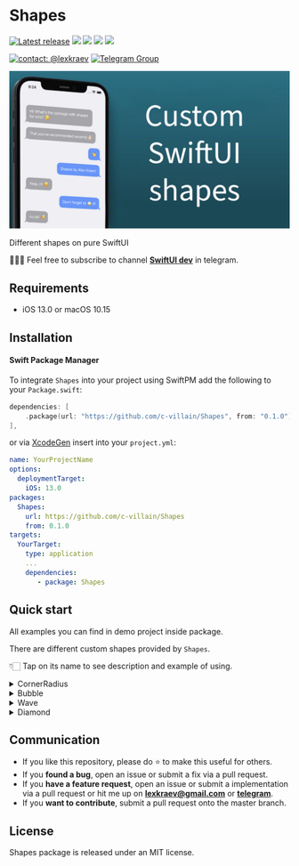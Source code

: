 # Shapes

[![Latest release](https://img.shields.io/github/v/release/c-villain/Shapes?color=brightgreen&label=version)](https://github.com/c-villain/Shapes/releases/latest)
[![](https://img.shields.io/endpoint?url=https%3A%2F%2Fswiftpackageindex.com%2Fapi%2Fpackages%2Fc-villain%2FShapes%2Fbadge%3Ftype%3Dswift-versions)](https://swiftpackageindex.com/c-villain/Shapes)
[![](https://img.shields.io/endpoint?url=https%3A%2F%2Fswiftpackageindex.com%2Fapi%2Fpackages%2Fc-villain%2FShapes%2Fbadge%3Ftype%3Dplatforms)](https://swiftpackageindex.com/c-villain/Shapes)
[![](https://img.shields.io/badge/SPM-supported-DE5C43.svg?color=brightgreen)](https://swift.org/package-manager/)
![](https://img.shields.io/github/license/c-villain/Shapes)

[![contact: @lexkraev](https://img.shields.io/badge/contact-%40lexkraev-blue.svg?style=flat)](https://t.me/lexkraev)
[![Telegram Group](https://img.shields.io/endpoint?color=neon&style=flat-square&url=https%3A%2F%2Ftg.sumanjay.workers.dev%2Fswiftui_dev)](https://telegram.dog/swiftui_dev)

<p align="left">
<img src="Pics/main.jpg" alt="corner radius" width="600">
</p>

Different shapes on pure SwiftUI

👨🏻‍💻 Feel free to subscribe to channel **[SwiftUI dev](https://t.me/swiftui_dev)** in telegram.

## Requirements

- iOS 13.0 or macOS 10.15

## Installation

#### Swift Package Manager

To integrate ```Shapes``` into your project using SwiftPM add the following to your `Package.swift`:

```swift
dependencies: [
    .package(url: "https://github.com/c-villain/Shapes", from: "0.1.0"),
],
```
or via [XcodeGen](https://github.com/yonaskolb/XcodeGen) insert into your `project.yml`:

```yaml
name: YourProjectName
options:
  deploymentTarget:
    iOS: 13.0
packages:
  Shapes:
    url: https://github.com/c-villain/Shapes
    from: 0.1.0
targets:
  YourTarget:
    type: application
    ...
    dependencies:
       - package: Shapes
```

## Quick start

All examples you can find in demo project inside package.

There are different custom shapes provided by `Shapes`.

👇🏻 Tap on its name to see description and example of using.

<details>
  <summary>CornerRadius</summary>

`RoundedRectangle` shape and `.cornerRadius` modifier is used to round specific corners:

<p align="left">
<img src="Pics/CornerRadius.png" alt="corner radius" width="280">
</p>

<p align="left">
<img src="Gifs/CornerRadius.gif" alt="corner radius" width="280">
</p>

Use such way:
                     
```swift
RoundedRectangle(topLeft: 0, 
                topRight: 16, 
                bottomLeft: 16,
                bottomRight: 16)
```

If you have radiuses on one side that larger than half of height or half of width: 

<p align="left">
<img src="Pics/CornerRadius_pr2.png" alt="corner radius" width="280">
</p>

then use chain of modifiers:

```swift
Text("Corner radius modifier")
                .foregroundColor(.black)
                .padding(16)
                .background (
                    Color.purple
                        .cornerRadius(200, corners: .topLeft)
                        .cornerRadius(200, corners: .bottomLeft)
                )
```

</details>

<details>
  <summary>Bubble</summary>

`Bubble` shape and `.bubble` modifier is used to draw messages or tips:

<p align="left">
<img src="Gifs/Bubble.gif" alt="Bubble" width="280">
</p>


Use such way:

<p align="left">
<img src="Pics/Bubble.png" alt="Bubble" width="280">
</p>


```swift
VStack {
    Text("Hi!")
        .padding(.horizontal, 12)
        .padding(.vertical, 8)
        .background(
            Bubble.init(type: .send,
                        cornerRadius: 20,
                        tail: (width: 6, height: 15))
            .stroke(.gray, lineWidth: 2)
        )
        .frame(maxWidth: .infinity,
               alignment: .trailing)

    Text("Wassup!")
        .padding(.horizontal, 12)
        .padding(.vertical, 8)

        .background(
            Bubble.init(type: .received,
                        cornerRadius: 20,
                        tail: (width: 6, height: 15))
            .stroke(.gray, lineWidth: 2)
        )
        .frame(maxWidth: .infinity,
               alignment: .leading)
}
.padding(20)
```

or via modifier:

<p align="left">
<img src="Pics/Bubble_pr2.png" alt="Bubble" width="280">
</p>

```swift
VStack(spacing: 20) {
    Text("Custom bubble ✌🏻 \nLeading")
        .foregroundColor(.white)
        .padding(16)
        .bubble(.received,
                withStroke: .clear,
                lineWidth: 2,
                fill: .black.opacity(0.7))
        .frame(maxWidth: .infinity, alignment: .leading)
        
    Text("Custom bubble ✌🏻\nTrailing")
        .foregroundColor(.white)
        .padding(16)
        .bubble(.send,
                withStroke: .clear,
                lineWidth: 2,
                fill: LinearGradient(
                    gradient: Gradient(colors: [.blue.opacity(0.9), .blue.opacity(0.6)]),
                    startPoint: .leading,
                    endPoint: .trailing
                ))
        .frame(maxWidth: .infinity, alignment: .trailing)
}
```

</details>

<details>
  <summary>Wave</summary>

`Wave` shape and `.waved` modifier is used to draw animated wave:

- upside-waved variant:

<p align="left">
<img src="Gifs/UpsideWave.gif" alt="UpsideWave" width="280">
</p>

- inside-waved variant: 

<p align="left">
<img src="Gifs/InsideWave.gif" alt="InsideWave" width="280">
</p>

- no wave, classical variant: 

<p align="left">
<img src="Gifs/NoWave.gif" alt="NoWave" width="280">
</p>

Use such way:
                     
```swift
HStack {
    ...
    /* Buttons */
    ...
}
.background(
    Color.black.opacity(0.8)
        .waved(corner: cornerRadius,
               height: waveHeight,
               startX: waveX,
               length: waveLength)
)
```

</details>

<details>
  <summary>Diamond</summary>

`Diamond` shape and `.diamond` modifier is used to draw rhombuses or quadrangles:

<p align="left">
<img src="Gifs/Diamond.gif" alt="Diamond" width="280">
</p>


Use such way:

<p align="left">
<img src="Pics/Diamond.png" alt="Bubble" width="280">
</p>

```swift
Text("Diamond")
    .padding(.horizontal, 24)
    .padding(.vertical, 16)
    .background(
        Diamond()
            .stroke(.blue, lineWidth: 2)
    )
```

or via modifier:

<p align="left">
<img src="Pics/Diamond_pr2.png" alt="Bubble" width="280">
</p>

```swift
Text("Diamond modifier")
    .foregroundColor(.black)
    .padding(24)
    .diamond(top: .init(x: 40, y: 0),
             bottom: .init(x: 0, y: 0),
             withStroke: .black,
             lineWidth: 2.0,
             fill: .yellow)
```

</details>


## Communication

- If you like this repository, please do :star: to make this useful for others.
- If you **found a bug**, open an issue or submit a fix via a pull request.
- If you **have a feature request**, open an issue or submit a implementation via a pull request or hit me up on **lexkraev@gmail.com** or **[telegram](https://t.me/lexkraev)**.
- If you **want to contribute**, submit a pull request onto the master branch.

## License

Shapes package is released under an MIT license.
